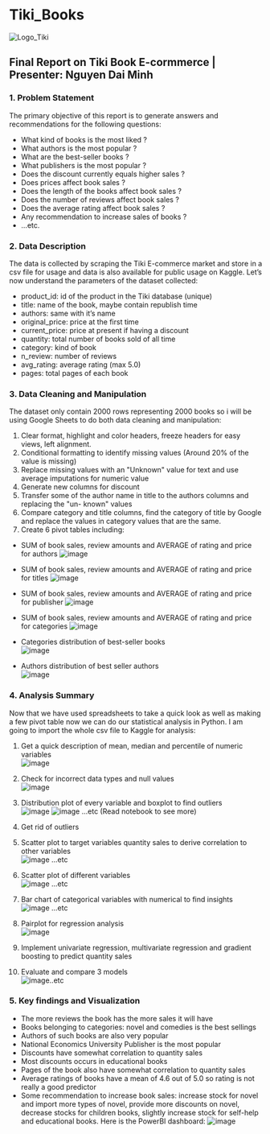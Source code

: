 # Tiki_Books
![Logo_Tiki](https://github.com/user-attachments/assets/f7ba23db-e674-46c5-bbc3-5020c759a3c3)
## Final Report on Tiki Book E-cormmerce | Presenter: Nguyen Dai Minh
### 1. Problem Statement
The primary objective of this report is to generate answers and recommendations for the following
questions:
* What kind of books is the most liked ?
* What authors is the most popular ?
* What are the best-seller books ?
* What publishers is the most popular ?
* Does the discount currently equals higher sales ?
* Does prices affect book sales ?
* Does the length of the books affect book sales ?
* Does the number of reviews affect book sales ?
* Does the average rating affect book sales ?
* Any recommendation to increase sales of books ?
* ...etc.
### 2. Data Description
The data is collected by scraping the Tiki E-commerce market and store in a csv file for usage
and data is also available for public usage on Kaggle. Let’s now understand the parameters of
the dataset collected:
* product_id: id of the product in the Tiki database (unique)
* title: name of the book, maybe contain republish time
* authors: same with it’s name
* original_price: price at the first time
* current_price: price at present if having a discount
* quantity: total number of books sold of all time
* category: kind of book
* n_review: number of reviews
* avg_rating: average rating (max 5.0)
* pages: total pages of each book
### 3. Data Cleaning and Manipulation
The dataset only contain 2000 rows representing 2000 books so i will be using Google Sheets to
do both data cleaning and manipulation:
1. Clear format, highlight and color headers, freeze headers for easy views, left alignment.
2. Conditional formatting to identify missing values (Around 20% of the value is missing)
3. Replace missing values with an "Unknown" value for text and use average imputations for
numeric value
4. Generate new columns for discount
5. Transfer some of the author name in title to the authors columns and replacing the "un-
known" values
6. Compare category and title columns, find the category of title by Google and replace the
values in category values that are the same.
7. Create 6 pivot tables including:
  * SUM of book sales, review amounts and AVERAGE of rating and price for authors
  ![image](https://github.com/user-attachments/assets/a125558b-abe3-4229-9d94-487f7acf680c)
  * SUM of book sales, review amounts and AVERAGE of rating and price for titles
  ![image](https://github.com/user-attachments/assets/2d5e1f79-b96e-4ab3-af02-9a0e8c3dcaaf)
  * SUM of book sales, review amounts and AVERAGE of rating and price for publisher
  ![image](https://github.com/user-attachments/assets/b5cd346f-7915-45aa-a1cc-5228af52a99f)
  * SUM of book sales, review amounts and AVERAGE of rating and price for categories
  ![image](https://github.com/user-attachments/assets/45f5fc54-126c-48fe-90aa-c1e803058b4b)

  * Categories distribution of best-seller books<br/>
  ![image](https://github.com/user-attachments/assets/bebaed40-6e98-44f2-b822-51e350e88852)
  * Authors distribution of best seller authors<br/>
  ![image](https://github.com/user-attachments/assets/3945390a-2f63-4f59-9b6b-80b307474ffa)
### 4. Analysis Summary
Now that we have used spreadsheets to take a quick look as well as making a few pivot table now
we can do our statistical analysis in Python. I am going to import the whole csv file to Kaggle
for analysis:
1. Get a quick description of mean, median and percentile of numeric variables<br/> ![image](https://github.com/user-attachments/assets/ce7031f7-9d8d-4fe5-b252-1edd1a1afd28)

2. Check for incorrect data types and null values<br/> ![image](https://github.com/user-attachments/assets/6ccdb6e4-b28e-4983-abc3-a36aadba21fd)

3. Distribution plot of every variable and boxplot to find outliers<br/> ![image](https://github.com/user-attachments/assets/5ce56832-cc52-4063-a261-1db46fcf2c1d) ![image](https://github.com/user-attachments/assets/1ed96f2f-b308-4040-a23f-2ab4e23dc4f5) ...etc (Read notebook to see more)

4. Get rid of outliers
5. Scatter plot to target variables quantity sales to derive correlation to other variables<br/> ![image](https://github.com/user-attachments/assets/6242373c-9d2d-4efa-8fdc-1c5dc42814be) ...etc

6. Scatter plot of different variables<br/> ![image](https://github.com/user-attachments/assets/a04116f4-d80b-4ddf-9353-9eb0c9b7b650) ...etc

7. Bar chart of categorical variables with numerical to find insights<br/> ![image](https://github.com/user-attachments/assets/e7537c14-5165-4092-bd83-303a186ed507) ...etc

8. Pairplot for regression analysis<br/> ![image](https://github.com/user-attachments/assets/94792186-2251-431e-8e8a-267fc3da2b6d)

9. Implement univariate regression, multivariate regression and gradient boosting to predict quantity sales
10. Evaluate and compare 3 models<br/> ![image](https://github.com/user-attachments/assets/3d967510-d963-4743-898d-dfa06ca31e8b)..etc

### 5. Key findings and Visualization
* The more reviews the book has the more sales it will have
* Books belonging to categories: novel and comedies is the best sellings
* Authors of such books are also very popular
* National Economics University Publisher is the most popular
* Discounts have somewhat correlation to quantity sales
* Most discounts occurs in educational books
* Pages of the book also have somewhat correlation to quantity sales
* Average ratings of books have a mean of 4.6 out of 5.0 so rating is not really a good predictor
* Some recommendation to increase book sales: increase stock for novel and import more types of novel, provide more discounts on novel, decrease stocks for children books, slightly increase stock for self-help and educational books.
Here is the PowerBI dashboard:
![image](https://github.com/user-attachments/assets/8b88d45e-12c4-4648-a828-6d42c832fb03)
